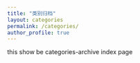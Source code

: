 ```yaml
---
title: "类别归档"
layout: categories
permalink: /categories/
author_profile: true
---
```


this show be categories-archive index page
